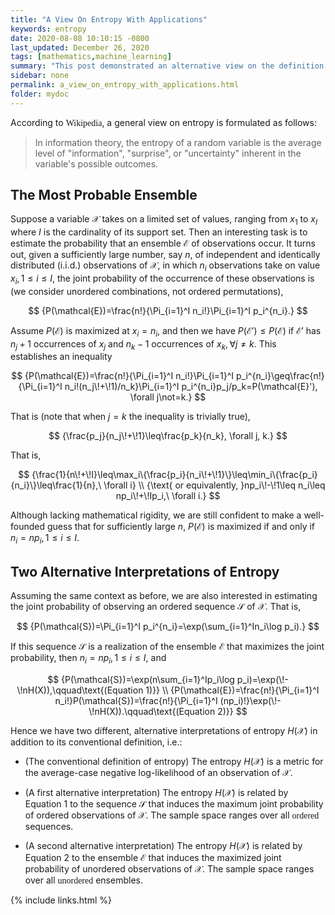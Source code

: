 ```yaml
---
title: "A View On Entropy With Applications"
keywords: entropy
date: 2020-08-08 10:10:15 -0800
last_updated: December 26, 2020
tags: [mathematics,machine_learning]
summary: "This post demonstrated an alternative view on the definition of entropy."
sidebar: none
permalink: a_view_on_entropy_with_applications.html
folder: mydoc
---
```


According to <font face="Lora">Wikipedia</font>, a general view on entropy is formulated as follows:

> In information theory, the entropy of a random variable is the average level of "information", "surprise", or
> "uncertainty" inherent in the variable's possible outcomes.

## The Most Probable Ensemble
Suppose a variable $\mathcal{X}$ takes on a limited set of values, ranging from $x_1$ to $x_I$ where $I$ is the
cardinality of its support set. Then an interesting task is to estimate the probability that an ensemble $\mathcal{E}$
of observations occur. It turns out, given a sufficiently large number, say $n$, of independent and identically
distributed (i.i.d.) observations of $\mathcal{X}$, in which $n_i$ observations take on value $x_i, 1\leq i\leq I$, the
joint probability of the occurrence of these observations is (we consider unordered combinations, not ordered
permutations),

$$
  {P(\mathcal{E})=\frac{n!}{\Pi_{i=1}^I n_i!}\Pi_{i=1}^I p_i^{n_i}.}
$$

Assume $P(\mathcal{E})$ is maximized at $x_i=n_i$, and then we have $P(\mathcal{E}')\leq P(\mathcal{E})$ if
$\mathcal{E}'$ has $n_j+1$ occurrences of $x_j$ and $n_k-1$ occurrences of $x_k, \forall j\not=k$. This establishes an
inequality

$$
  {P(\mathcal{E})=\frac{n!}{\Pi_{i=1}^I n_i!}\Pi_{i=1}^I p_i^{n_i}\geq\frac{n!}{\Pi_{i=1}^I n_i!(n_j\!+\!1)/n_k}\Pi_{i=1}^I p_i^{n_i}p_j/p_k=P(\mathcal{E}'), \forall j\not=k.}
$$

That is (note that when $j=k$ the inequality is trivially true),

$$
  {\frac{p_j}{n_j\!+\!1}\leq\frac{p_k}{n_k}, \forall j, k.}
$$

That is,

$$
  {\frac{1}{n\!+\!I}\leq\max_i\{\frac{p_i}{n_i\!+\!1}\}\leq\min_i\{\frac{p_i}{n_i}\}\leq\frac{1}{n},\ \forall i} \\
  {\text{ or equivalently, }np_i\!-\!1\leq n_i\leq np_i\!+\!Ip_i,\ \forall i.}
$$

Although lacking mathematical rigidity, we are still confident to make a well-founded guess that for sufficiently large
$n$, $P(\mathcal{E})$ is maximized if and only if $n_i=np_i, 1\leq i\leq I$.

## Two Alternative Interpretations of Entropy
Assuming the same context as before, we are also interested in estimating the joint probability of observing an ordered
sequence $\mathcal{S}$ of $\mathcal{X}$. That is,

$$
  {P(\mathcal{S})=\Pi_{i=1}^I p_i^{n_i}=\exp(\sum_{i=1}^In_i\log p_i).}
$$

If this sequence $\mathcal{S}$ is a realization of the ensemble $\mathcal{E}$ that maximizes the joint probability, then
$n_i=np_i, 1\leq i\leq I$, and

$$
  {P(\mathcal{S})=\exp(n\sum_{i=1}^Ip_i\log p_i)=\exp(\!-\!nH(X)),\qquad\text{(Equation 1)}} \\
  {P(\mathcal{E})=\frac{n!}{\Pi_{i=1}^I n_i!}P(\mathcal{S})=\frac{n!}{\Pi_{i=1}^I (np_i)!}\exp(\!-\!nH(X)).\qquad\text{(Equation 2)}}
$$

Hence we have two different, alternative interpretations of entropy $H(\mathcal{X})$ in addition to its conventional
definition, i.e.:

* (The conventional definition of entropy) The entropy $H(\mathcal{X})$ is a metric for the average-case negative
log-likelihood of an observation of $\mathcal{X}$.

* (A first alternative interpretation) The entropy $H(\mathcal{X})$ is related by Equation 1 to the sequence
$\mathcal{S}$ that induces the maximum joint probability of ordered observations of $\mathcal{X}$. The sample space
ranges over all <font face="Lora">ordered</font> sequences.

* (A second alternative interpretation) The entropy $H(\mathcal{X})$ is related by Equation 2 to the ensemble
$\mathcal{E}$ that induces the maximized joint probability of unordered observations of $\mathcal{X}$. The sample space
ranges over all <font face="Lora">unordered</font> ensembles.

{% include links.html %}

